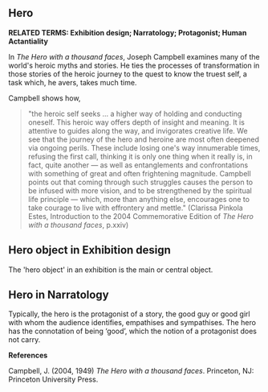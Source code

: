 ## Hero

**RELATED TERMS: Exhibition design; Narratology; Protagonist; Human Actantiality**

In _The Hero with a thousand faces_, Joseph Campbell examines many of the world's heroic myths and stories. He ties the processes of transformation in those stories of the heroic journey to the quest to know the truest self, a task which, he avers, takes much time.

Campbell shows how,

>"the heroic self seeks ... a higher way of holding and conducting oneself. This heroic way offers depth of insight and meaning. It is attentive to guides along the way, and invigorates creative life. We see that the journey of the hero and heroine are most often deepened via ongoing perils. These include losing one's way innumerable times, refusing the first call, thinking it is only one thing when it really is, in fact, quite another — as well as entanglements and confrontations with something of great and often frightening magnitude. Campbell points out that coming through such struggles causes the person to be infused with more vision, and to be strengthened by the spiritual life principle — which, more than anything else, encourages one to take courage to live with effrontery and mettle." (Clarissa Pinkola Estes, Introduction to the 2004 Commemorative Edition of _The Hero with a thousand faces_, p.xxiv)

## Hero object in Exhibition design 

The 'hero object' in an exhibition is the main or central object.


## Hero in Narratology

Typically, the hero is the protagonist of a story, the good guy or good girl with whom the audience identifies, empathises and sympathises. The hero has the connotation of being ‘good’, which the notion of a protagonist does not carry.

**References**

Campbell, J. (2004, 1949) _The Hero with a thousand faces_. Princeton, NJ: Princeton University Press.
